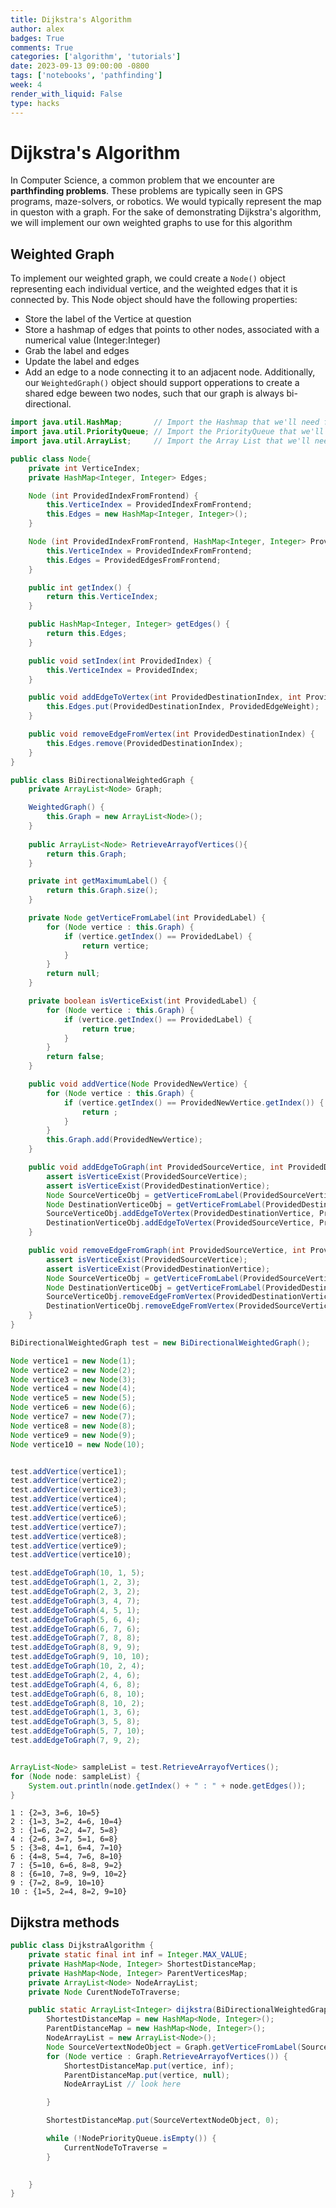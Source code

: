 ```yaml
---
title: Dijkstra's Algorithm
author: alex
badges: True
comments: True
categories: ['algorithm', 'tutorials']
date: 2023-09-13 09:00:00 -0800
tags: ['notebooks', 'pathfinding']
week: 4
render_with_liquid: False
type: hacks
---
```


# Dijkstra's Algorithm

In Computer Science, a common problem that we encounter are **parthfinding problems**. These problems are typically seen in GPS programs, maze-solvers, or robotics. We would typically represent the map in queston with a graph. For the sake of demonstrating Dijkstra's algorithm, we will implement our own weighted graphs to use for this algorithm 

## Weighted Graph

To implement our weighted graph, we could create a `Node()` object representing each individual vertice, and the weighted edges that it is connected by. This Node object should have the following properties:
- Store the label of the Vertice at question
- Store a hashmap of edges that points to other nodes, associated with a numerical value (Integer:Integer)
- Grab the label and edges
- Update the label and edges
- Add an edge to a node connecting it to an adjacent node.
Additionally, our `WeightedGraph()` object should support opperations to create a shared edge beween two nodes, such that our graph is always bi-directional.


```java
import java.util.HashMap;       // Import the Hashmap that we'll need for this implementation
import java.util.PriorityQueue; // Import the PriorityQueue that we'll need for Dijkstra's Algorithm
import java.util.ArrayList;     // Import the Array List that we'll need
```


```java
public class Node{
    private int VerticeIndex;
    private HashMap<Integer, Integer> Edges;

    Node (int ProvidedIndexFromFrontend) {
        this.VerticeIndex = ProvidedIndexFromFrontend; 
        this.Edges = new HashMap<Integer, Integer>();
    }

    Node (int ProvidedIndexFromFrontend, HashMap<Integer, Integer> ProvidedEdgesFromFrontend) {
        this.VerticeIndex = ProvidedIndexFromFrontend; 
        this.Edges = ProvidedEdgesFromFrontend;
    }

    public int getIndex() {
        return this.VerticeIndex;
    }

    public HashMap<Integer, Integer> getEdges() {
        return this.Edges;
    }

    public void setIndex(int ProvidedIndex) {
        this.VerticeIndex = ProvidedIndex;
    }

    public void addEdgeToVertex(int ProvidedDestinationIndex, int ProvidedEdgeWeight) {
        this.Edges.put(ProvidedDestinationIndex, ProvidedEdgeWeight);
    }

    public void removeEdgeFromVertex(int ProvidedDestinationIndex) {
        this.Edges.remove(ProvidedDestinationIndex);
    }
}
```


```java
public class BiDirectionalWeightedGraph {
    private ArrayList<Node> Graph;

    WeightedGraph() {
        this.Graph = new ArrayList<Node>();
    }
    
    public ArrayList<Node> RetrieveArrayofVertices(){
        return this.Graph;
    }

    private int getMaximumLabel() {
        return this.Graph.size();
    }

    private Node getVerticeFromLabel(int ProvidedLabel) {
        for (Node vertice : this.Graph) {
            if (vertice.getIndex() == ProvidedLabel) {
                return vertice;
            }
        }
        return null;
    }

    private boolean isVerticeExist(int ProvidedLabel) {
        for (Node vertice : this.Graph) {
            if (vertice.getIndex() == ProvidedLabel) {
                return true;
            }
        }
        return false;
    }

    public void addVertice(Node ProvidedNewVertice) {
        for (Node vertice : this.Graph) {
            if (vertice.getIndex() == ProvidedNewVertice.getIndex()) {
                return ;
            }
        }
        this.Graph.add(ProvidedNewVertice);
    }

    public void addEdgeToGraph(int ProvidedSourceVertice, int ProvidedDestinationVertice, int ProvidedEdgeWeight) {
        assert isVerticeExist(ProvidedSourceVertice);
        assert isVerticeExist(ProvidedDestinationVertice);
        Node SourceVerticeObj = getVerticeFromLabel(ProvidedSourceVertice);
        Node DestinationVerticeObj = getVerticeFromLabel(ProvidedDestinationVertice);
        SourceVerticeObj.addEdgeToVertex(ProvidedDestinationVertice, ProvidedEdgeWeight);   
        DestinationVerticeObj.addEdgeToVertex(ProvidedSourceVertice, ProvidedEdgeWeight);       
    }

    public void removeEdgeFromGraph(int ProvidedSourceVertice, int ProvidedDestinationVertice, int ProvidedEdgeWeight) {
        assert isVerticeExist(ProvidedSourceVertice);
        assert isVerticeExist(ProvidedDestinationVertice);
        Node SourceVerticeObj = getVerticeFromLabel(ProvidedSourceVertice);
        Node DestinationVerticeObj = getVerticeFromLabel(ProvidedDestinationVertice);
        SourceVerticeObj.removeEdgeFromVertex(ProvidedDestinationVertice);   
        DestinationVerticeObj.removeEdgeFromVertex(ProvidedSourceVertice);       
    }
}

BiDirectionalWeightedGraph test = new BiDirectionalWeightedGraph();

Node vertice1 = new Node(1);
Node vertice2 = new Node(2);
Node vertice3 = new Node(3);
Node vertice4 = new Node(4);
Node vertice5 = new Node(5);
Node vertice6 = new Node(6);
Node vertice7 = new Node(7);
Node vertice8 = new Node(8);
Node vertice9 = new Node(9);
Node vertice10 = new Node(10);


test.addVertice(vertice1);
test.addVertice(vertice2);
test.addVertice(vertice3);
test.addVertice(vertice4);
test.addVertice(vertice5);
test.addVertice(vertice6);
test.addVertice(vertice7);
test.addVertice(vertice8);
test.addVertice(vertice9);
test.addVertice(vertice10);

test.addEdgeToGraph(10, 1, 5);
test.addEdgeToGraph(1, 2, 3);
test.addEdgeToGraph(2, 3, 2);
test.addEdgeToGraph(3, 4, 7);
test.addEdgeToGraph(4, 5, 1);
test.addEdgeToGraph(5, 6, 4);
test.addEdgeToGraph(6, 7, 6);
test.addEdgeToGraph(7, 8, 8);
test.addEdgeToGraph(8, 9, 9);
test.addEdgeToGraph(9, 10, 10);
test.addEdgeToGraph(10, 2, 4);
test.addEdgeToGraph(2, 4, 6);
test.addEdgeToGraph(4, 6, 8);
test.addEdgeToGraph(6, 8, 10);
test.addEdgeToGraph(8, 10, 2);
test.addEdgeToGraph(1, 3, 6);
test.addEdgeToGraph(3, 5, 8);
test.addEdgeToGraph(5, 7, 10);
test.addEdgeToGraph(7, 9, 2);


ArrayList<Node> sampleList = test.RetrieveArrayofVertices();
for (Node node: sampleList) {
    System.out.println(node.getIndex() + " : " + node.getEdges());
}
```

    1 : {2=3, 3=6, 10=5}
    2 : {1=3, 3=2, 4=6, 10=4}
    3 : {1=6, 2=2, 4=7, 5=8}
    4 : {2=6, 3=7, 5=1, 6=8}
    5 : {3=8, 4=1, 6=4, 7=10}
    6 : {4=8, 5=4, 7=6, 8=10}
    7 : {5=10, 6=6, 8=8, 9=2}
    8 : {6=10, 7=8, 9=9, 10=2}
    9 : {7=2, 8=9, 10=10}
    10 : {1=5, 2=4, 8=2, 9=10}


## Dijkstra methods



```java
public class DijkstraAlgorithm {
    private static final int inf = Integer.MAX_VALUE;
    private HashMap<Node, Integer> ShortestDistanceMap;
    private HashMap<Node, Integer> ParentVerticesMap;
    private ArrayList<Node> NodeArrayList;
    private Node CurentNodeToTraverse;

    public static ArrayList<Integer> dijkstra(BiDirectionalWeightedGraph Graph, int SourceVertexLabel) {
        ShortestDistanceMap = new HashMap<Node, Integer>();
        ParentDistanceMap = new HashMap<Node, Integer>();
        NodeArrayList = new ArrayList<Node>();
        Node SourceVertextNodeObject = Graph.getVerticeFromLabel(SourceVertexLabel);
        for (Node vertice : Graph.RetrieveArrayofVertices()) {
            ShortestDistanceMap.put(vertice, inf);
            ParentDistanceMap.put(vertice, null);
            NodeArrayList // look here

        }

        ShortestDistanceMap.put(SourceVertextNodeObject, 0);

        while (!NodePriorityQueue.isEmpty()) {
            CurrentNodeToTraverse = 
        }

        
    }
}
```

